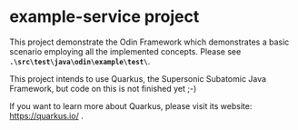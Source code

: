 # example-service project

This project demonstrate the Odin Framework which demonstrates a basic scenario employing all the implemented concepts. Please see **`.\src\test\java\odin\example\test\`**.

This project intends to use Quarkus, the Supersonic Subatomic Java Framework, but code on this is not finished yet ;-)

If you want to learn more about Quarkus, please visit its website: https://quarkus.io/ .

